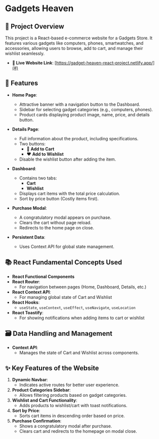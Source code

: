 # Gadgets Heaven

## 📄 Project Overview

This project is a React-based e-commerce website for a Gadgets Store. It features various gadgets like computers, phones, smartwatches, and accessories, allowing users to browse, add to cart, and manage their wishlist seamlessly.

- **🔗 Live Website Link**: [https://gadget-heaven-react-project.netlify.app/](#)

## 🚀 Features

- **Home Page**:
  - Attractive banner with a navigation button to the Dashboard.
  - Sidebar for selecting gadget categories (e.g., computers, phones).
  - Product cards displaying product image, name, price, and details button.

- **Details Page**:
  - Full information about the product, including specifications.
  - Two buttons:
    - 🛒 **Add to Cart**
    - ❤️ **Add to Wishlist**
  - Disable the wishlist button after adding the item.

- **Dashboard**:
  - Contains two tabs:
    - **Cart**
    - **Wishlist**
  - Displays cart items with the total price calculation.
  - Sort by price button (Costly items first).

- **Purchase Modal**:
  - A congratulatory modal appears on purchase.
  - Clears the cart without page reload.
  - Redirects to the home page on close.

- **Persistent Data**:
  - Uses Context API for global state management.

## 📚 React Fundamental Concepts Used

- **React Functional Components**
- **React Router**:
  - For navigation between pages (Home, Dashboard, Details, etc.)
- **React Context API**:
  - For managing global state of Cart and Wishlist
- **React Hooks**:
  - `useState`, `useContext`, `useEffect`, `useNavigate`, `useLocation`
- **React Toastify**:
  - For showing notifications when adding items to cart or wishlist

## 🗃️ Data Handling and Management

- **Context API**:
  - Manages the state of Cart and Wishlist across components.

## ✨ Key Features of the Website

1. **Dynamic Navbar**:
   - Indicates active routes for better user experience.
2. **Product Categories Sidebar**:
   - Allows filtering products based on gadget categories.
3. **Wishlist and Cart Functionality**:
   - Adds products to wishlist/cart with toast notifications.
4. **Sort by Price**:
   - Sorts cart items in descending order based on price.
5. **Purchase Confirmation**:
   - Shows a congratulatory modal after purchase.
   - Clears cart and redirects to the homepage on modal close.

